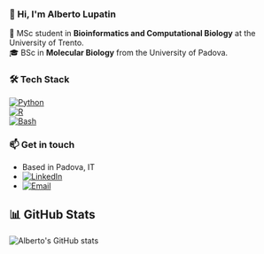 ### 👋 Hi, I'm Alberto Lupatin  

🔬 MSc student in **Bioinformatics and Computational Biology** at the University of Trento.  
🎓 BSc in **Molecular Biology** from the University of Padova.  

### 🛠️ Tech Stack  
[![Python](https://img.shields.io/badge/-Python-3776AB?style=flat-square&logo=python&logoColor=white)](https://www.python.org/)  
[![R](https://img.shields.io/badge/-R-276DC3?style=flat-square&logo=r&logoColor=white)](https://www.r-project.org/)  
[![Bash](https://img.shields.io/badge/-Bash-4EAA25?style=flat-square&logo=gnu-bash&logoColor=white)](https://www.gnu.org/software/bash/) 

### 📫 **Get in touch**
* Based in Padova, IT
* [![LinkedIn](https://img.shields.io/badge/-LinkedIn-0A66C2?style=flat-square&logo=linkedin&logoColor=white)](https://www.linkedin.com/in/alberto-lupatin-761697290/)  
* [![Email](https://img.shields.io/badge/-Email-D14836?style=flat-square&logo=gmail&logoColor=white)](albylupatin2000@gmail.com)  

## 📊 GitHub Stats  

![Alberto's GitHub stats](https://github-readme-stats.vercel.app/api?username=TUO-USERNAME&show_icons=true&theme=default)  
